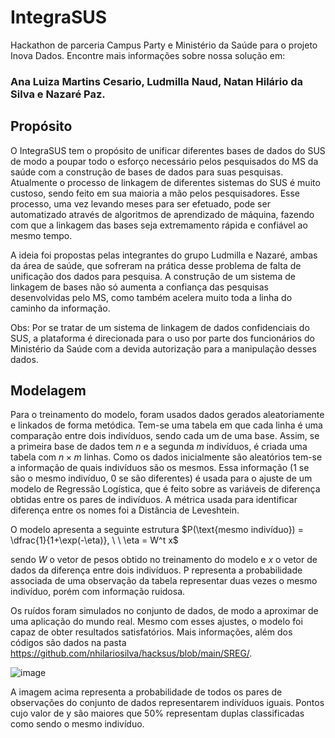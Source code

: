 # IntegraSUS
Hackathon de parceria Campus Party e Ministério da Saúde para o projeto Inova Dados.
Encontre mais informações sobre nossa solução em:

### Ana Luiza Martins Cesario, Ludmilla Naud, Natan Hilário da Silva e Nazaré Paz.

## Propósito

O IntegraSUS tem o propósito de unificar diferentes bases de dados do SUS de modo a poupar todo o esforço necessário pelos pesquisados do MS da saúde com a construção de bases de dados para suas pesquisas. Atualmente o processo de linkagem de diferentes sistemas do SUS é muito custoso, sendo feito em sua maioria a mão pelos pesquisadores. Esse processo, uma vez levando meses para ser efetuado, pode ser automatizado através de algoritmos de aprendizado de máquina, fazendo com que a linkagem das bases seja extremamento rápida e confiável ao mesmo tempo.

A ideia foi propostas pelas integrantes do grupo Ludmilla e Nazaré, ambas da área de saúde, que sofreram na prática desse problema de falta de unificação dos dados para pesquisa. A construção de um sistema de linkagem de bases não só aumenta a confiança das pesquisas desenvolvidas pelo MS, como também acelera muito toda a linha do caminho da informação.

Obs: Por se tratar de um sistema de linkagem de dados confidenciais do SUS, a plataforma é direcionada para o uso por parte dos funcionários do Ministério da Saúde com a devida autorização para a manipulação desses dados.

## Modelagem

Para o treinamento do modelo, foram usados dados gerados aleatoriamente e linkados de forma metódica. Tem-se uma tabela em que cada linha é uma comparação entre dois indivíduos, sendo cada um de uma base. Assim, se a primeira base de dados tem $n$ e a segunda $m$ indivíduos, é criada uma tabela com $n \times m$ linhas. Como os dados inicialmente são aleatórios tem-se a informação de quais indivíduos são os mesmos. Essa informação (1 se são o mesmo indivíduo, 0 se são diferentes) é usada para o ajuste de um modelo de Regressão Logística, que é feito sobre as variáveis de diferença obtidas entre os pares de indivíduos. A métrica usada para identificar diferença entre os nomes foi a Distância de Leveshtein.

O modelo apresenta a seguinte estrutura
$P(\text{mesmo indivíduo}) = \dfrac{1}{1+\exp(-\eta)}, \ \ \eta = W^t x$

sendo $W$ o vetor de pesos obtido no treinamento do modelo e $x$ o vetor de dados da diferença entre dois indivíduos. P representa a probabilidade associada de uma observação da tabela representar duas vezes o mesmo indivíduo, porém com informação ruidosa.

Os ruídos foram simulados no conjunto de dados, de modo a aproximar de uma aplicação do mundo real. Mesmo com esses ajustes, o modelo foi capaz de obter resultados satisfatórios. Mais informações, além dos códigos são dados na pasta https://github.com/nhilariosilva/hacksus/blob/main/SREG/.

![image](https://user-images.githubusercontent.com/60819864/174445654-3043ba9f-bcc6-48db-a27e-edeacabfc814.png)

A imagem acima representa a probabilidade de todos os pares de observações do conjunto de dados representarem indivíduos iguais. Pontos cujo valor de y são maiores que 50% representam duplas classificadas como sendo o mesmo indivíduo.


